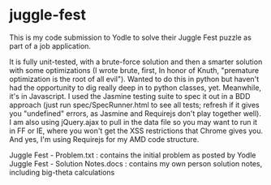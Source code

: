 juggle-fest
===========

This is my code submission to Yodle to solve their Juggle Fest puzzle as part of a job application.

It is fully unit-tested, with a brute-force solution and then a smarter solution with some optimizations (I wrote brute, first, In honor of Knuth, "premature optimization is the root of all evil").  Wanted to do this in python but haven't had the opportunity to dig really deep in to python classes, yet.  Meanwhile, it's in Javascript.  I used the Jasmine testing suite to spec it out in a BDD approach (just run spec/SpecRunner.html to see all tests; refresh if it gives you "undefined" errors, as Jasmine and Requirejs don't play together well).  I am also using jQuery.ajax to pull in the data file so you may want to run it in FF or IE, where you won't get the XSS restrictions that Chrome gives you.  And yes, I'm using Requirejs for my AMD code structure.


Juggle Fest - Problem.txt : contains the initial problem as posted by Yodle
Juggle Fest - Solution Notes.docs : contains my own person solution notes, including big-theta calculations
